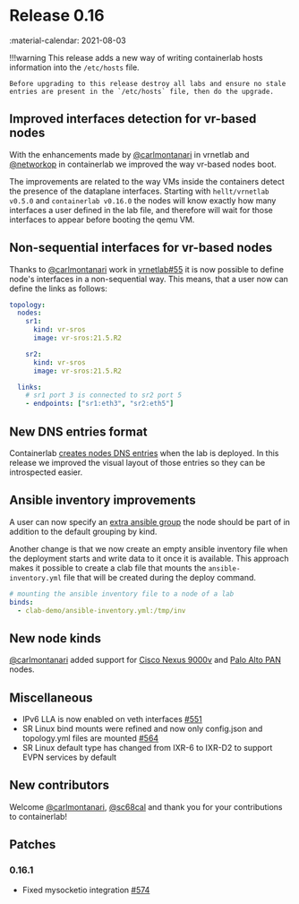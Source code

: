 # Release 0.16
:material-calendar: 2021-08-03

!!!warning
    This release adds a new way of writing containerlab hosts information into the `/etc/hosts` file.

    Before upgrading to this release destroy all labs and ensure no stale entries are present in the `/etc/hosts` file, then do the upgrade.

## Improved interfaces detection for vr-based nodes
With the enhancements made by [@carlmontanari](https://github.com/carlmontanari) in vrnetlab and [@networkop](https://github.com/carlmontanari) in containerlab we improved the way vr-based nodes boot.

The improvements are related to the way VMs inside the containers detect the presence of the dataplane interfaces. Starting with `hellt/vrnetlab v0.5.0` and `containerlab v0.16.0` the nodes will know exactly how many interfaces a user defined in the lab file, and therefore will wait for those interfaces to appear before booting the qemu VM.

## Non-sequential interfaces for vr-based nodes
Thanks to [@carlmontanari](https://github.com/carlmontanari) work in [vrnetlab#55](https://github.com/hellt/vrnetlab/pull/55) it is now possible to define node's interfaces in a non-sequential way. This means, that a user now can define the links as follows:

```yaml
topology:
  nodes:
    sr1:
      kind: vr-sros
      image: vr-sros:21.5.R2

    sr2:
      kind: vr-sros
      image: vr-sros:21.5.R2

  links:
    # sr1 port 3 is connected to sr2 port 5
    - endpoints: ["sr1:eth3", "sr2:eth5"]
```

## New DNS entries format
Containerlab [creates nodes DNS entries](../manual/network.md#dns) when the lab is deployed. In this release we improved the visual layout of those entries so they can be introspected easier.

## Ansible inventory improvements
A user can now specify an [extra ansible group](../manual/inventory.md#user-defined-groups) the node should be part of in addition to the default grouping by kind.

Another change is that we now create an empty ansible inventory file when the deployment starts and write data to it once it is available. This approach makes it possible to create a clab file that mounts the `ansible-inventory.yml` file that will be created during the deploy command.

```yaml
# mounting the ansible inventory file to a node of a lab
binds:
  - clab-demo/ansible-inventory.yml:/tmp/inv
```

## New node kinds
[@carlmontanari](https://github.com/carlmontanari) added support for [Cisco Nexus 9000v](../manual/kinds/vr-n9kv.md) and [Palo Alto PAN](../manual/kinds/vr-pan.md) nodes.

## Miscellaneous
* IPv6 LLA is now enabled on veth interfaces [#551](https://github.com/srl-labs/containerlab/issues/551)
* SR Linux bind mounts were refined and now only config.json and topology.yml files are mounted [#564](https://github.com/srl-labs/containerlab/issues/564)
* SR Linux default type has changed from IXR-6 to IXR-D2 to support EVPN services by default

## New contributors
Welcome [@carlmontanari](https://github.com/carlmontanari), [@sc68cal](https://github.com/sc68cal) and thank you for your contributions to containerlab!

## Patches

### 0.16.1
- Fixed mysocketio integration [#574](https://github.com/srl-labs/containerlab/issues/574)